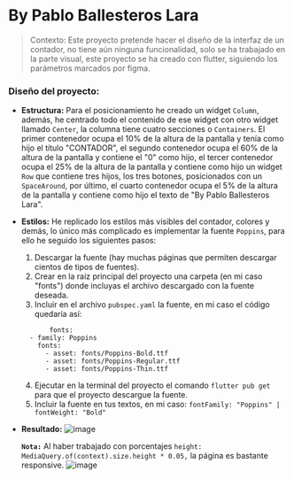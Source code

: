 # By Pablo Ballesteros Lara

> Contexto: Este proyecto pretende hacer el diseño de la interfaz de un contador, no tiene aún ninguna funcionalidad, solo se ha trabajado en la parte visual, este proyecto se ha creado con flutter, siguiendo los parámetros marcados por figma.

### Diseño del proyecto:
- __**Estructura:**__ Para el posicionamiento he creado un widget `Column`, además, he centrado todo el contenido de ese widget con otro widget llamado `Center`, la columna tiene cuatro secciones o `Containers`. El primer contenedor ocupa el 10% de la altura de la pantalla  y tenía como hijo el título "CONTADOR", el segundo contenedor ocupa el 60% de la altura de la pantalla y contiene el "0" como hijo, el tercer contenedor ocupa el 25% de la altura de la pantalla y contiene como hijo un widget `Row` que contiene tres hijos, los tres botones, posicionados con un `SpaceAround`, por último, el cuarto contenedor ocupa el 5% de la altura de la pantalla y contiene como hijo el texto de "By Pablo Ballesteros Lara".

- __**Estilos:**__ He replicado los estilos más visibles del contador, colores y demás, lo único más complicado es implementar la fuente `Poppins`, para ello he seguido los siguientes pasos:
    1. Descargar la fuente (hay muchas páginas que permiten descargar cientos de tipos de fuentes).
    2. Crear en la raíz principal del proyecto una carpeta (en mi caso "fonts") donde incluyas el archivo descargado con la fuente deseada.
    3. Incluir en el archivo `pubspec.yaml` la fuente, en mi caso el código quedaría así:
  ```
         fonts:
    - family: Poppins
      fonts:
        - asset: fonts/Poppins-Bold.ttf
        - asset: fonts/Poppins-Regular.ttf
        - asset: fonts/Poppins-Thin.ttf

    ```
    4. Ejecutar en la terminal del proyecto el comando `flutter pub get` para que el proyecto descargue la fuente.
    5. Incluir la fuente en tus textos, en mi caso: `fontFamily: "Poppins" | fontWeight: "Bold"`

- __**Resultado:**__
  ![image](https://github.com/BallesterosDEV/BallesterosLaraA02/assets/118269269/fd3a6e1f-4c38-4add-a0f9-feeb8ed9aa31)

  __`Nota:`__ Al haber trabajado con porcentajes `height: MediaQuery.of(context).size.height * 0.05,` la página es bastante responsive.
  ![image](https://github.com/BallesterosDEV/BallesterosLaraA02/assets/118269269/a7e7dbba-b8ec-4995-9054-dd14f222082f)

